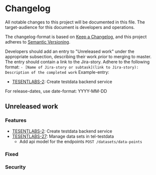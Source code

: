 # Changelog

All notable changes to this project will be documented in this file. The target-audience for this document is developers and operations.

The changelog-format is based on [Keep a Changelog](https://keepachangelog.com/en/1.0.0/), and this project adheres to [Semantic Versioning](https://semver.org/spec/v2.0.0.html).

Developers should add an entry to "Unreleased work" under the appropriate subsection, describing their work _prior_ to merging to master. The entry should contain a link to the Jira-story.
Adhere to the following format:
`- [Name of Jira-story or subtask](link to Jira-story): Description of the completed work`
Example-entry:

- [TESENTLABS-2](https://sunepoulsen.atlassian.net/browse/TESENTLABS-2): Create testdata backend service

For release-dates, use date-format: YYYY-MM-DD

## Unreleased work

### Features

- [TESENTLABS-2](https://sunepoulsen.atlassian.net/browse/TESENTLABS-2): Create testdata backend service
- [TESENTLABS-27](https://sunepoulsen.atlassian.net/browse/TESENTLABS-27): Manage data sets in tel-testdata
  - Add api model for the endpoints `POST /datasets/data-points`

### Fixed

### Security
